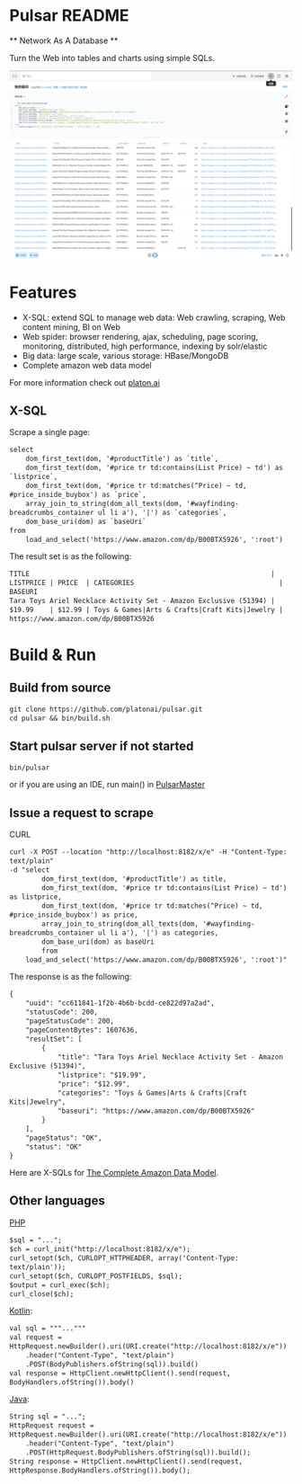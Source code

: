 Pulsar README
===================
** Network As A Database **

Turn the Web into tables and charts using simple SQLs.

![product-screenshot](docs/images/pulsar-product-screenshot-1.png)

# Features
- X-SQL: extend SQL to manage web data: Web crawling, scraping, Web content mining, BI on Web
- Web spider: browser rendering, ajax, scheduling, page scoring, monitoring, distributed, high performance, indexing by solr/elastic
- Big data: large scale, various storage: HBase/MongoDB
- Complete amazon web data model

For more information check out [platon.ai](http://platon.ai)

## X-SQL

Scrape a single page:

    select
        dom_first_text(dom, '#productTitle') as `title`,
        dom_first_text(dom, '#price tr td:contains(List Price) ~ td') as `listprice`,
        dom_first_text(dom, '#price tr td:matches(^Price) ~ td, #price_inside_buybox') as `price`,
        array_join_to_string(dom_all_texts(dom, '#wayfinding-breadcrumbs_container ul li a'), '|') as `categories`,
        dom_base_uri(dom) as `baseUri`
    from
        load_and_select('https://www.amazon.com/dp/B00BTX5926', ':root')

The result set is as the following:

    TITLE                                                            | LISTPRICE | PRICE  | CATEGORIES                                    | BASEURI
    Tara Toys Ariel Necklace Activity Set - Amazon Exclusive (51394) | $19.99    | $12.99 | Toys & Games|Arts & Crafts|Craft Kits|Jewelry | https://www.amazon.com/dp/B00BTX5926

# Build & Run

## Build from source

    git clone https://github.com/platonai/pulsar.git
    cd pulsar && bin/build.sh

## Start pulsar server if not started

    bin/pulsar

or if you are using an IDE, run main() in [PulsarMaster](pulsar-app\pulsar-master\src\main\kotlin\ai\platon\pulsar\app\master\PulsarMaster.kt)

## Issue a request to scrape

CURL

    curl -X POST --location "http://localhost:8182/x/e" -H "Content-Type: text/plain"     
    -d "select
            dom_first_text(dom, '#productTitle') as title,
            dom_first_text(dom, '#price tr td:contains(List Price) ~ td') as listprice,
            dom_first_text(dom, '#price tr td:matches(^Price) ~ td, #price_inside_buybox') as price,
            array_join_to_string(dom_all_texts(dom, '#wayfinding-breadcrumbs_container ul li a'), '|') as categories,
            dom_base_uri(dom) as baseUri
            from
        load_and_select('https://www.amazon.com/dp/B00BTX5926', ':root')"

The response is as the following:

    {
        "uuid": "cc611841-1f2b-4b6b-bcdd-ce822d97a2ad",
        "statusCode": 200,
        "pageStatusCode": 200,
        "pageContentBytes": 1607636,
        "resultSet": [
            {
                "title": "Tara Toys Ariel Necklace Activity Set - Amazon Exclusive (51394)",
                "listprice": "$19.99",
                "price": "$12.99",
                "categories": "Toys & Games|Arts & Crafts|Craft Kits|Jewelry",
                "baseuri": "https://www.amazon.com/dp/B00BTX5926"
            }
        ],
        "pageStatus": "OK",
        "status": "OK"
    }

Here are X-SQLs for [The Complete Amazon Data Model](pulsar-app/pulsar-sites-support/pulsar-site-amazon/src/main/resources/config/sites/amazon/crawl/parse/sql).

## Other languages

[PHP](pulsar-client/src/main/php/Scraper.php)

    $sql = "...";
    $ch = curl_init("http://localhost:8182/x/e");
    curl_setopt($ch, CURLOPT_HTTPHEADER, array('Content-Type: text/plain'));
    curl_setopt($ch, CURLOPT_POSTFIELDS, $sql);
    $output = curl_exec($ch);
    curl_close($ch);

[Kotlin](pulsar-client/src/main/kotlin/ai/platon/pulsar/client/Scraper.kt):

    val sql = """..."""
    val request = HttpRequest.newBuilder().uri(URI.create("http://localhost:8182/x/e"))
        .header("Content-Type", "text/plain")
        .POST(BodyPublishers.ofString(sql)).build()
    val response = HttpClient.newHttpClient().send(request, BodyHandlers.ofString()).body()

[Java](pulsar-client/src/main/java/ai/platon/pulsar/client/Scraper.java):

    String sql = "...";
    HttpRequest request = HttpRequest.newBuilder().uri(URI.create("http://localhost:8182/x/e"))
        .header("Content-Type", "text/plain")
        .POST(HttpRequest.BodyPublishers.ofString(sql)).build();
    String response = HttpClient.newHttpClient().send(request, HttpResponse.BodyHandlers.ofString()).body();
